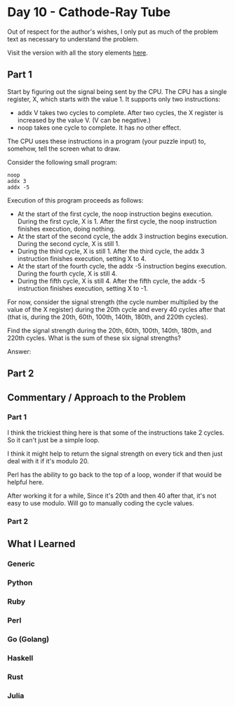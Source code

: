 # Day 10 - Cathode-Ray Tube

Out of respect for the author's wishes, I only put as much of the problem text as necessary to understand the problem.

Visit the version with all the story elements [here](https://adventofcode.com/2022/day/10).

## Part 1
Start by figuring out the signal being sent by the CPU. The CPU has a single register, X, which starts with the value 1. It supports only two instructions:

- addx V takes two cycles to complete. After two cycles, the X register is increased by the value V. (V can be negative.)
- noop takes one cycle to complete. It has no other effect.

The CPU uses these instructions in a program (your puzzle input) to, somehow, tell the screen what to draw.

Consider the following small program:
```
noop
addx 3
addx -5
```
Execution of this program proceeds as follows:

- At the start of the first cycle, the noop instruction begins execution. During the first cycle, X is 1. After the first cycle, the noop instruction finishes execution, doing nothing.
- At the start of the second cycle, the addx 3 instruction begins execution. During the second cycle, X is still 1.
- During the third cycle, X is still 1. After the third cycle, the addx 3 instruction finishes execution, setting X to 4.
- At the start of the fourth cycle, the addx -5 instruction begins execution. During the fourth cycle, X is still 4.
- During the fifth cycle, X is still 4. After the fifth cycle, the addx -5 instruction finishes execution, setting X to -1.

For now, consider the signal strength (the cycle number multiplied by the value of the X register) during the 20th cycle and every 40 cycles after that (that is, during the 20th, 60th, 100th, 140th, 180th, and 220th cycles).

Find the signal strength during the 20th, 60th, 100th, 140th, 180th, and 220th cycles. What is the sum of these six signal strengths?

Answer: 

## Part 2

## Commentary / Approach to the Problem
### Part 1
I think the trickiest thing here is that some of the instructions take 2 cycles. So it can't just be a simple loop. 

I think it might help to return the signal strength on every tick and then just deal with it if it's modulo 20.

Perl has the ability to go back to the top of a loop, wonder if that would be helpful here.

After working it for a while, Since it's 20th and then 40 after that, it's not easy to use modulo. Will go to manually coding the cycle values.
### Part 2
## What I Learned

### Generic

### Python

### Ruby

### Perl

### Go (Golang)

### Haskell

### Rust

### Julia
    